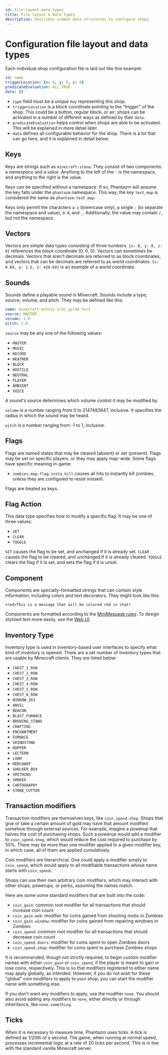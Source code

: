 ```yaml
---
id: file-layout-data-types
title: File layout & data types
description: Describes common data structures to configure shops.
---
```

# Configuration file layout and data types

Each individual shop configuration file is laid out like this example:

```yml title="./zombies/maps/[map-name]/shops/name.yml" {showLineNumbers}
id: name
triggerLocation: {x: 0, y: 0, z: 0} 
predicateEvaluation: ALL_TRUE
data: {}
```

- `type` field must be a *unique* `Key` representing this shop. 
- `triggerLocation` is a block coordinate pointing to the "trigger" of the shop. This could be a button, regular block, or air; shops can be activated in a number of different ways as defined by their `data`. 
- `predicateEvaluation` helps control when shops are able to be activated. This will be explained in more detail later.
- `data` defines all configurable behavior for the shop. There is a lot that can go here, and it is explained in detail below.

## Keys
Keys are strings such as `minecraft:stone`. They consist of two components: a *namespace* and a *value*. Anything to the left of the `:` is the namespace, and anything to the right is the value. 

Keys can be specified without a namespace. If so, Phantazm will assume the key falls under the `phantazm` namespace. This way, the key `test_map` is considered the same as `phantazm:test_map`.

Keys only permit the characters `a-z` (lowercase only), a single `:` (to separate the namespace and value), `0-9`, and `_`. Additionally, the value may contain `/`, but not the namespace. 

## Vectors
Vectors are simple data types consisting of three numbers. `{x: 0, y: 0, z: 0}` references the *block coordinate* (0, 0, 0). Vectors can sometimes be decimals. Vectors that aren't decimals are referred to as block coordinates, and vectors that can be decimals are referred to as world coordinates. `{x: 0.69, y: 1.5, z: 420.69}` is an example of a world coordinate.

## Sounds
Sounds define a playable sound in Minecraft. Sounds include a type, source, volume, and pitch. They may be defined like this:

```yml
name: minecraft:entity.iron_golem.hurt
source: MASTER
volume: 1.0
pitch: 2.0
```

`source` may be any one of the following values:

* `MASTER`
* `MUSIC`
* `RECORD`
* `WEATHER`
* `BLOCK`
* `HOSTILE`
* `NEUTRAL`
* `PLAYER`
* `AMBIENT`
* `VOICE`

A sound's source determines which volume control it may be modified by.

`volume` is a number ranging from 0 to 2147483647, inclusive. It specifies the radius in which the sound may be heard. 

`pitch` is a number ranging from -1 to 1, inclusive. 

## Flags

Flags are named states that may be cleared (absent) or set (present). Flags may be set on specific players, or they may apply map-wide. Some flags have specific meaning in-game:

* `zombies.map.flag.insta_kill` causes all hits to instantly kill zombies, unless they are configured to resist instakill.

Flags are treated as keys. 

## Flag Action

This data type specifies how to modify a specific flag. It may be one of three values:

* `SET`
* `CLEAR`
* `TOGGLE`

`SET` causes the flag to be set, and unchanged if it is already set. `CLEAR` causes the flag to be cleared, and unchanged if it is already cleared. `TOGGLE` clears the flag if it is set, and sets the flag if it is unset.

## Component

Components are specially-formatted strings that can contain style information, including colors and text decorators. They might look like this:

`<red>This is a message that will be colored red in chat!`

Components are formatted according to the [MiniMessage rules](https://docs.adventure.kyori.net/minimessage/format.html#minimessage-format). To design stylized text more easily, use the [Web UI](https://webui.adventure.kyori.net/).

## Inventory Type

Inventory type is used in inventory-based user interfaces to specify what kind of inventory is opened. There are a set number of inventory types that are usable by Minecraft clients. They are listed below:

* `CHEST_1_ROW`
* `CHEST_2_ROW`
* `CHEST_3_ROW`
* `CHEST_4_ROW`
* `CHEST_5_ROW`
* `CHEST_6_ROW`
* `WINDOW_3X3`
* `ANVIL`
* `BEACON`
* `BLAST_FURNACE`
* `BREWING_STAND`
* `CRAFTING`
* `ENCHANTMENT`
* `FURNACE`
* `GRINDSTONE`
* `HOPPER`
* `LECTERN`
* `LOOM`
* `MERCHANT`
* `SHULKER_BOX`
* `SMITHING`
* `SMOKER`
* `CARTOGRAPHY`
* `STONE_CUTTER`

## Transaction modifiers
Transaction modifiers are themselves keys, like `coin_spend.shop`. Shops that give or take a certain amount of gold may have that amount modified somehow through external sources. For example, imagine a powerup that halves the cost of purchasing shops. Such a powerup would add a modifier to `coin_spend.shop`, which would reduce the cost required to purchase by 50%. There may be more than one modifier applied to a given modifier key, in which case, all of them are applied cumulatively. 

Coin modifiers are hierarchical. One could apply a modifier simply to `coin_spend`, which would apply to all modifiable transactions whose name starts with `coin_spend`. 

Shops can use their own arbitrary coin modifiers, which may interact with other shops, powerups, or perks, assuming the names match. 

Here are some some standard modifiers that are built into the code:

* `coin_gain`: common root modifier for all transactions that should increase coin count
* `coin_gain.mob`: modifier for coins gained from shooting mobs in Zombies
* `coin_gain.window`: modifier for coins gained from repairing windows in Zombies
* `coin_spend`: common root modifier for all transactions that should decrease coin count
* `coin_spend.doors`: modifier for coins spent to open Zombies doors
* `coin_spend.shop`: modifier for coins spent to purchase Zombies shops

It is recommended, though not strictly required, to begin custom modifier names with either `coin_gain` or `coin_spend`, if the player is meant to gain or lose coins, respectively. This is so that modifiers registered to either name may apply globally, as intended. However, if you do not wish for these "global" coin modifiers to apply to your shop, you can start the modifier name with something else.

If you don't want any modifiers to apply, use the modifier `none`. You should also avoid adding any modifiers to `none`, either directly or through inheritance, like `none.something`. 

## Ticks
When it is necessary to measure time, Phantazm uses ticks. A tick is defined as 1/20th of a second. The game, when running at normal speed, processes incremental logic at a rate of 20 ticks per second. This is in line with the standard vanilla Minecraft server.